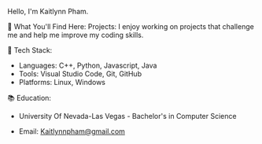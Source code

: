 Hello, I'm Kaitlynn Pham. 

🚀 What You'll Find Here:
 Projects: I enjoy working on projects that challenge me and help me improve my coding skills. 

🔧 Tech Stack:
- Languages: C++, Python, Javascript, Java
- Tools: Visual Studio Code, Git, GitHub
- Platforms: Linux, Windows

📚 Education:
- University Of Nevada-Las Vegas - Bachelor's in Computer Science

- Email: Kaitlynnpham@gmail.com 


<!---
kaitlynnpham/kaitlynnpham is a ✨ special ✨ repository because its `README.md` (this file) appears on your GitHub profile.
You can click the Preview link to take a look at your changes.
--->
